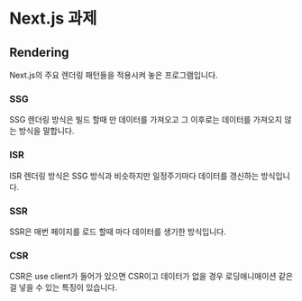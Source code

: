 # Next.js 과제

## Rendering

Next.js의 주요 렌더링 패턴들을 적용시켜 놓은 프로그램입니다.

### SSG

SSG 렌더링 방식은 빌드 할때 만 데이터를 가져오고 그 이후로는 데이터를 가져오지 않는 방식을 말합니다.

### ISR

ISR 렌더링 방식은 SSG 방식과 비슷하지만 일정주기마다 데이터를 갱신하는 방식입니다.

### SSR

SSR은 매번 페이지를 로드 할때 마다 데이터를 생기한 방식입니다.

### CSR

CSR은 use client가 들어가 있으면 CSR이고 데이터가 없을 경우 로딩애니매이션 같은 걸 넣을 수 있는 특징이 있습니다.
